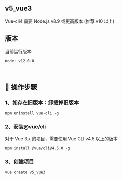 ## v5_vue3

Vue-cli4 需要 Node.js v8.9 或更高版本 (推荐 v10 以上)
## 版本
当前运行版本:
```
node: v12.0.0
```

<br/>

## 🚀 操作步骤

### 1、如存在旧版本：卸载掉旧版本  

```
npm uninstall vue-cli -g 
```
### 2、安装@vue/cli
对于 Vue 3.x 的项目，需要使用 Vue CLI v4.5 以上的版本
```
npm install @vue/cli@4.5.0 -g
```

### 3、创建项目
```
vue create v5_vue3
```


